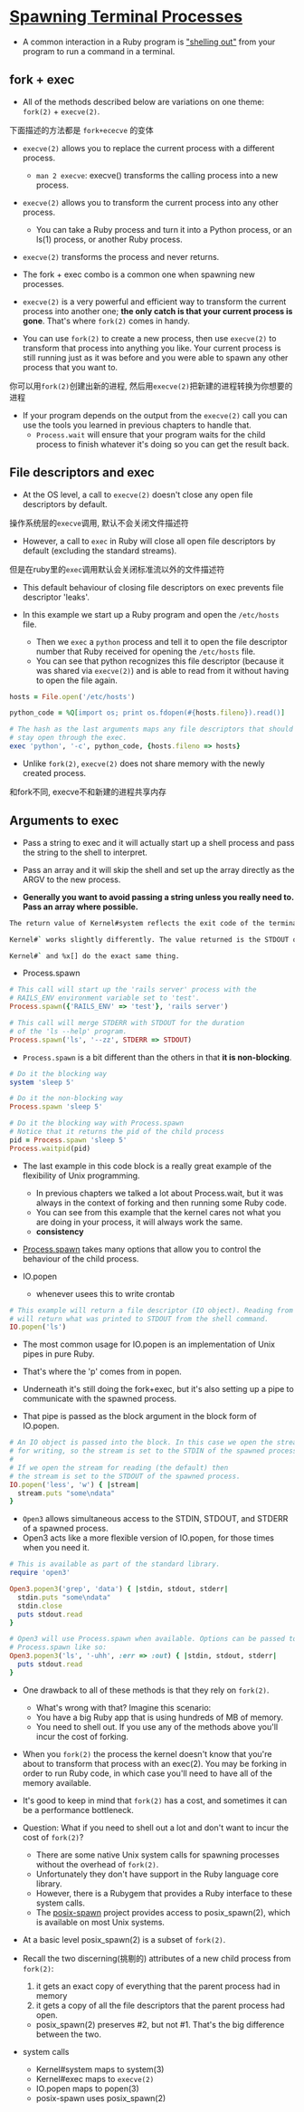 # [Spawning Terminal Processes](https://workingwithruby.com/wwup/spawning/)

+ A common interaction in a Ruby program is ["shelling out"](https://stackoverflow.com/questions/28628985/what-does-shell-out-or-shelling-out-mean) from your program to run a command in a terminal.

## fork + exec

+ All of the methods described below are variations on one theme: `fork(2)` + `execve(2)`.

下面描述的方法都是 `fork+ececve` 的变体

+ `execve(2)` allows you to replace the current process with a different process.
    + `man 2 execve`: execve() transforms the calling process into a new process.

+ `execve(2)` allows you to transform the current process into any other process.
    + You can take a Ruby process and turn it into a Python process, or an ls(1) process, or another Ruby process.

+ `execve(2)` transforms the process and never returns.

+ The fork + exec combo is a common one when spawning new processes.

+ `execve(2)` is a very powerful and efficient way to transform the current process into another one; **the only catch is that your current process is gone**. That's where `fork(2)` comes in handy.

+ You can use `fork(2)` to create a new process, then use `execve(2)` to transform that process into anything you like. Your current process is still running just as it was before and you were able to spawn any other process that you want to.

你可以用`fork(2)`创建出新的进程, 然后用`execve(2)`把新建的进程转换为你想要的进程

+ If your program depends on the output from the `execve(2)` call you can use the tools you learned in previous chapters to handle that.
    + `Process.wait` will ensure that your program waits for the child process to finish whatever it's doing so you can get the result back.

## File descriptors and exec

+ At the OS level, a call to `execve(2)` doesn't close any open file descriptors by default.

操作系统层的`execve`调用, 默认不会关闭文件描述符

+ However, a call to `exec` in Ruby will close all open file descriptors by default (excluding the standard streams).

但是在ruby里的`exec`调用默认会关闭标准流以外的文件描述符

+ This default behaviour of closing file descriptors on exec prevents file descriptor 'leaks'.

+ In this example we start up a Ruby program and open the `/etc/hosts` file.
    + Then we `exec` a `python` process and tell it to open the file descriptor number that Ruby received for opening the `/etc/hosts` file.
    + You can see that python recognizes this file descriptor (because it was shared via `execve(2)`) and is able to read from it without having to open the file again.
```ruby
hosts = File.open('/etc/hosts')

python_code = %Q[import os; print os.fdopen(#{hosts.fileno}).read()]

# The hash as the last arguments maps any file descriptors that should
# stay open through the exec.
exec 'python', '-c', python_code, {hosts.fileno => hosts}
```

+ Unlike `fork(2)`, `execve(2)` does not share memory with the newly created process.

和fork不同, execve不和新建的进程共享内存

## Arguments to exec

+ Pass a string to exec and it will actually start up a shell process and pass the string to the shell to interpret.

+ Pass an array and it will skip the shell and set up the array directly as the ARGV to the new process.

+ **Generally you want to avoid passing a string unless you really need to. Pass an array where possible.**

```bash
The return value of Kernel#system reflects the exit code of the terminal command in the most basic way.

Kernel#` works slightly differently. The value returned is the STDOUT of the terminal program collected into a String.

Kernel#` and %x[] do the exact same thing.
```

+ Process.spawn
```ruby
# This call will start up the 'rails server' process with the
# RAILS_ENV environment variable set to 'test'.
Process.spawn({'RAILS_ENV' => 'test'}, 'rails server')

# This call will merge STDERR with STDOUT for the duration
# of the 'ls --help' program.
Process.spawn('ls', '--zz', STDERR => STDOUT)
```

+ `Process.spawn` is a bit different than the others in that **it is non-blocking**.
```ruby
# Do it the blocking way
system 'sleep 5'

# Do it the non-blocking way
Process.spawn 'sleep 5'

# Do it the blocking way with Process.spawn
# Notice that it returns the pid of the child process
pid = Process.spawn 'sleep 5'
Process.waitpid(pid)
```

+ The last example in this code block is a really great example of the flexibility of Unix programming.
    + In previous chapters we talked a lot about Process.wait, but it was always in the context of forking and then running some Ruby code.
    + You can see from this example that the kernel cares not what you are doing in your process, it will always work the same.
    + **consistency**

+ [Process.spawn](http://www.ruby-doc.org/core-1.9.3/Process.html#method-c-spawn) takes many options that allow you to control the behaviour of the child process.


+ IO.popen
    + whenever usees this to write crontab
```ruby
# This example will return a file descriptor (IO object). Reading from it
# will return what was printed to STDOUT from the shell command.
IO.popen('ls')
```
+ The most common usage for IO.popen is an implementation of Unix pipes in pure Ruby.

+ That's where the 'p' comes from in popen.

+ Underneath it's still doing the fork+exec, but it's also setting up a pipe to communicate with the spawned process.

+ That pipe is passed as the block argument in the block form of IO.popen.

```ruby
# An IO object is passed into the block. In this case we open the stream
# for writing, so the stream is set to the STDIN of the spawned process.
#
# If we open the stream for reading (the default) then
# the stream is set to the STDOUT of the spawned process.
IO.popen('less', 'w') { |stream|
  stream.puts "some\ndata"
}
```

+ `Open3` allows simultaneous access to the STDIN, STDOUT, and STDERR of a spawned process.
+ Open3 acts like a more flexible version of IO.popen, for those times when you need it.
```ruby
# This is available as part of the standard library.
require 'open3'

Open3.popen3('grep', 'data') { |stdin, stdout, stderr|
  stdin.puts "some\ndata"
  stdin.close
  puts stdout.read
}

# Open3 will use Process.spawn when available. Options can be passed to
# Process.spawn like so:
Open3.popen3('ls', '-uhh', :err => :out) { |stdin, stdout, stderr|
  puts stdout.read
}
```

+ One drawback to all of these methods is that they rely on `fork(2)`.
    + What's wrong with that? Imagine this scenario:
    + You have a big Ruby app that is using hundreds of MB of memory.
    + You need to shell out. If you use any of the methods above you'll incur the cost of forking.

+ When you `fork(2)` the process the kernel doesn't know that you're about to transform that process with an exec(2). You may be forking in order to run Ruby code, in which case you'll need to have all of the memory available.

+ It's good to keep in mind that `fork(2)` has a cost, and sometimes it can be a performance bottleneck.
+ Question: What if you need to shell out a lot and don't want to incur the cost of `fork(2)`?
    + There are some native Unix system calls for spawning processes without the overhead of `fork(2)`.
    + Unfortunately they don't have support in the Ruby language core library.
    + However, there is a Rubygem that provides a Ruby interface to these system calls.
    + The [posix-spawn](https://github.com/rtomayko/posix-spawn/) project provides access to posix_spawn(2), which is available on most Unix systems.

+ At a basic level posix_spawn(2) is a subset of `fork(2)`.

+ Recall the two discerning(挑剔的) attributes of a new child process from `fork(2)`:
    1. it gets an exact copy of everything that the parent process had in memory
    2. it gets a copy of all the file descriptors that the parent process had open.
    + posix_spawn(2) preserves #2, but not #1. That's the big difference between the two.

+ system calls
    + Kernel#system maps to system(3)
    + Kernel#exec   maps to `execve(2)`
    + IO.popen      maps to popen(3)
    + posix-spawn   uses    posix_spawn(2)

